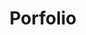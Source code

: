 ---
layout: tools
title: "Porfolio"
description : "Works by Vaishakh"
#### tools ####
tools:
# tool category
- title: Projects
  tool:
  # tool loop in tool category
  - name: SOC-Home Lab
    image: "/assets/images/tools/analyst-3.png"
    link: "/404.html"



# tool category
- title: Blogs
  tool:
  # tool loop in tool category
  - name: Suricata
    image: "/assets/images/tools/suricata.jpg"
    link: "/post/suricata.html"
  # tool loop in tool category
  - name: Snort
    image: "/assets/images/tools/snort.jpg"
    link: "/post/snort.html"

# tool category
- title: Writeups
  tool:
  # tool loop in tool category
  - name: Google Chronicle
    image: "/assets/images/tools/Google-Chronicle-logo.png"
    link: "/404.html"

  - name: TryHackMe - Crack the Hash
    image: "/assets/images/tools/crack-the-hash.png"
    link: "/post/tryhackme-crack-the-hash.html"

  - name: TryHackMe - Investigating Windows
    image: "/assets/images/tools/investigating-windows.png"
    link: "/post/tryhackme-investigating-windows.html"

---